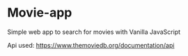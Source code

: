 # Movie-app
Simple web app to search for movies with Vanilla JavaScript

Api used: https://www.themoviedb.org/documentation/api
